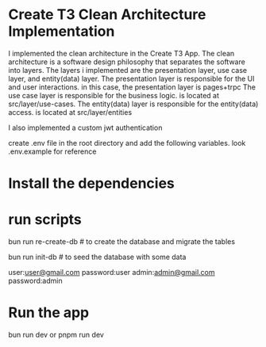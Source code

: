 # Create T3 Clean Architecture Implementation

I implemented the clean architecture in the Create T3 App. The clean architecture is a software design philosophy that separates the software into layers.
The layers i implemented are the presentation layer,
use case layer, and entity(data) layer. The presentation layer is responsible for the UI and user interactions. in this case, the presentation layer is pages+trpc
The use case layer is responsible for the business logic.
is located at src/layer/use-cases.
The entity(data) layer is responsible for the entity(data) access.
is located at src/layer/entities

I also implemented a custom jwt authentication 

create .env file in the root directory and add the following variables. 
look .env.example for reference

# Install the dependencies


# run scripts
bun run re-create-db # to create the database and migrate the tables <br>

bun run init-db # to seed the database with some data

user:user@gmail.com password:user
admin:admin@gmail.com password:admin


# Run the app
bun run dev or pnpm run dev